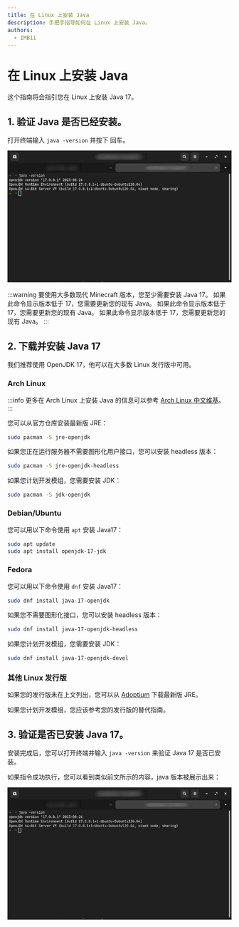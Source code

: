 ```yaml
---
title: 在 Linux 上安装 Java
description: 手把手指导如何在 Linux 上安装 Java。
authors:
  - IMB11
---
```


# 在 Linux 上安装 Java

这个指南将会指引您在 Linux 上安装 Java 17。

## 1. 验证 Java 是否已经安装。

打开终端输入 `java -version` 并按下 <kbd>回车</kbd>。

![输入 "java -version" 的终端。](/assets/players/installing-java/linux-java-version.png)

:::warning
要使用大多数现代 Minecraft 版本，您至少需要安装 Java 17。 如果此命令显示版本低于 17，您需要更新您的现有 Java。 如果此命令显示版本低于 17，您需要更新您的现有 Java。 如果此命令显示版本低于 17，您需要更新您的现有 Java。
:::

## 2. 下载并安装 Java 17

我们推荐使用 OpenJDK 17，他可以在大多数 Linux 发行版中可用。

### Arch Linux

:::info
更多在 Arch Linux 上安装 Java 的信息可以参考 [Arch Linux 中文维基](https://wiki.archlinuxcn.org/wiki/Java)。
:::

您可以从官方仓库安装最新版 JRE：

```bash
sudo pacman -S jre-openjdk
```

如果您正在运行服务器不需要图形化用户接口，您可以安装 headless 版本：

```bash
sudo pacman -S jre-openjdk-headless
```

如果您计划开发模组，您需要安装 JDK：

```bash
sudo pacman -S jdk-openjdk
```

### Debian/Ubuntu

您可以用以下命令使用 `apt` 安装 Java17：

```bash
sudo apt update
sudo apt install openjdk-17-jdk
```

### Fedora

您可以用以下命令使用 `dnf` 安装 Java17：

```bash
sudo dnf install java-17-openjdk
```

如果您不需要图形化接口，您可以安装 headless 版本：

```bash
sudo dnf install java-17-openjdk-headless
```

如果您计划开发模组，您需要安装 JDK：

```bash
sudo dnf install java-17-openjdk-devel
```

### 其他 Linux 发行版

如果您的发行版未在上文列出，您可以从 [Adoptium](https://adoptium.net/zh-CN/temurin/) 下载最新版 JRE。

如果您计划开发模组，您应该参考您的发行版的替代指南。

## 3. 验证是否已安装 Java 17。

安装完成后，您可以打开终端并输入 `java -version` 来验证 Java 17 是否已安装。

如果指令成功执行，您可以看到类似前文所示的内容，java 版本被展示出来：

![输入 "java -version" 的终端。](/assets/players/installing-java/linux-java-version.png)
